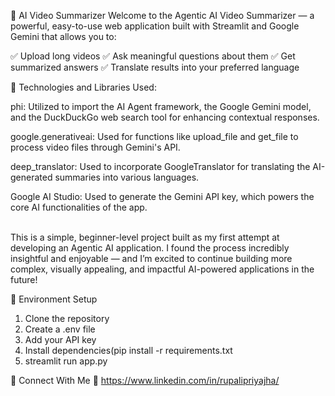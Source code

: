 
🎥 AI Video Summarizer
Welcome to the Agentic AI Video Summarizer — a powerful, easy-to-use web application built with Streamlit and Google Gemini that allows you to:

✅ Upload long videos
✅ Ask meaningful questions about them
✅ Get summarized answers
✅ Translate results into your preferred language



🔧 Technologies and Libraries Used:

phi: Utilized to import the AI Agent framework, the Google Gemini model, and the DuckDuckGo web search tool for enhancing contextual responses.

google.generativeai: Used for functions like upload_file and get_file to process video files through Gemini's API.

deep_translator: Used to incorporate GoogleTranslator for translating the AI-generated summaries into various languages.

Google AI Studio: Used to generate the Gemini API key, which powers the core AI functionalities of the app.

<br/>
This is a simple, beginner-level project built as my first attempt at developing an Agentic AI application. I found the process incredibly insightful and enjoyable — and I’m excited to continue building more complex, visually appealing, and impactful AI-powered applications in the future!
<br/>

🔐 Environment Setup
1. Clone the repository
2. Create a .env file
3. Add your API key
4. Install dependencies(pip install -r requirements.txt
5. streamlit run app.py



🔗 Connect With Me
📍 https://www.linkedin.com/in/rupalipriyajha/